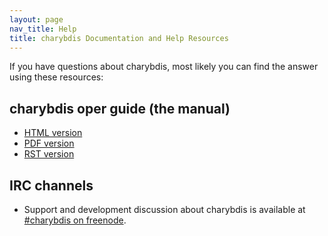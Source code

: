 ```yaml
---
layout: page
nav_title: Help
title: charybdis Documentation and Help Resources
---
```


If you have questions about charybdis, most likely you can find the answer using these resources:

## charybdis oper guide (the manual)

 * [HTML version](http://www.stack.nl/~jilles/irc/charybdis-oper-guide/index.html)
 * [PDF version](http://www.stack.nl/~jilles/irc/charybdis-oper-guide/charybdis-oper-guide.pdf)
 * [RST version](https://charybdis.readthedocs.io/en/release-3.5/)

## IRC channels

 * Support and development discussion about charybdis is available at [#charybdis on freenode](irc://chat.freenode.net/#charybdis).
